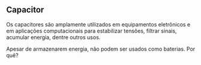 ## Capacitor

Os capacitores são amplamente utilizados em equipamentos eletrônicos e em aplicações computacionais para estabilizar tensões, filtrar sinais, acumular energia, dentre outros usos.

Apesar de armazenarem energia, não podem ser usados como baterias. Por quê?

<!-- Porque os tempos em que liberam a energia armazenada são extremamente curtos, sendo incapazes de fornecer um fluxo de energia constante como o das baterias -->


